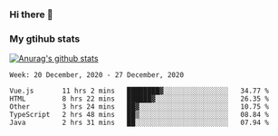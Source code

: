 ### Hi there 👋

### My gtihub stats

[![Anurag's github stats](https://github-readme-stats.vercel.app/api?username=gaozhidong)](https://github.com/gaozhidong/github-readme-stats)

<!--START_SECTION:waka-->
```text
Week: 20 December, 2020 - 27 December, 2020

Vue.js       11 hrs 2 mins   ████████▓░░░░░░░░░░░░░░░░   34.77 % 
HTML         8 hrs 22 mins   ██████▓░░░░░░░░░░░░░░░░░░   26.35 % 
Other        3 hrs 24 mins   ██▓░░░░░░░░░░░░░░░░░░░░░░   10.75 % 
TypeScript   2 hrs 48 mins   ██▒░░░░░░░░░░░░░░░░░░░░░░   08.84 % 
Java         2 hrs 31 mins   ██░░░░░░░░░░░░░░░░░░░░░░░   07.94 % 
```
<!--END_SECTION:waka-->